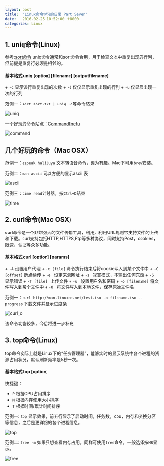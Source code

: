 ```yaml
---
layout: post
title:  "Linux命令学习的日常 Part Seven"
date:   2016-02-25 10:52:00 ＋8000
categories: Linux
---
```


## 1. uniq命令(Linux)

参考:[sort命令](http://sadwxqezc.github.io/HuangHuanBlog/linux/2016/02/11/Linux%E5%91%BD%E4%BB%A4%E5%AD%A6%E4%B9%A0-Part-Four.html)
uniq命令通常和sort命令合用，用于检查文本中重复出现的行列，但前提是重复行必须是相邻的。
<h4><b>基本格式 uniq [option] [filename] [outputfilename]</b></h4>
+ <code>-c</code> 显示该行重复出现的次数
+ <code>-d</code> 仅仅显示重复出现的行列
+ <code>-u</code> 仅显示出现一次的行列

范例一：`sort sort.txt | uniq -c`等命令结果
	
![uniq]({{site.baseurl}}/pics/uniq.png)  

一个好玩的命令站点：[Commandlinefu](http://www.commandlinefu.com/commands/browse/sort-by-votes)

![command]({{site.baseurl}}/pics/command.png)

## 几个好玩的命令（Mac OSX）

范例一：`espeak haliluya` 文本转语音命令，颇为有趣。Mac下可用`brew`安装。

范例二：`man ascii` 可以方便的显示ascii 表

![ascii]({{site.baseurl}}/pics/ascii.png)

范例三：`time read`计时器，按`Ctrl+D`结束

![time]({{site.baseurl}}/pics/time_read.png)

## 2. curl命令(Mac OSX)

curl命令是一个非常强大的文件传输工具，利用，利用URL规则它支持文件的上传和下载。curl支持包括HTTP,HTTPS,Ftp等多种协议，同时支持Post，cookies，限速，认证等众多功能。

<h4><b>基本格式 curl [option] [params]</b></h4>
+ <code>-A</code> 设置用户代理
+ <code>-c [file]</code> 命令执行结束后将cookie写入到某个文件中
+ <code>-C [offset]</code> 断点续传
+ <code>-e </code>  设定来源网址
+ <code>-s </code> 寂寞模式，不输出任何东西
+ <code>-S </code> 显示错误
+ <code>-T [file] </code> 上传文件
+ <code>-u </code> 设置用户名和密码
+ <code>-o [filename]</code> 将文件写入到某个文件中
+ <code>-O </code> 将文件写入到本地文件，保存原始文件名

范例一：`curl http://man.linuxde.net/test.iso -o filename.iso --progress` 下载文件并显示进度条
	
![curl_o]({{site.baseurl}}/pics/curl_o.png)  

该命令功能较多，今后将进一步补充

## 3. top命令(Linux)

top命令实际上就是Linux下的“任务管理器”，能够实时的显示系统中各个进程的资源占用状况，默认刷新频率是5秒一次。
<h4><b>基本格式 top [option]</b></h4>

快捷键：

+ `P` 根据CPU占用排序
+ `M` 根据内存使用大小排序
+ `T` 根据时间/累计时间排序

范例一: `top` 显示效果，前五行显示了启动时间，任务数，cpu，内存和交换分区等信息，之后是更详细的各个进程信息。

![top]({{site.baseurl}}/pics/top.png)

范例二: `free -m` 如果只想查看内存占用，同样可使用`free`命令，一般选择按`MB`显示。

![free]({{site.baseurl}}/pics/free.png)
